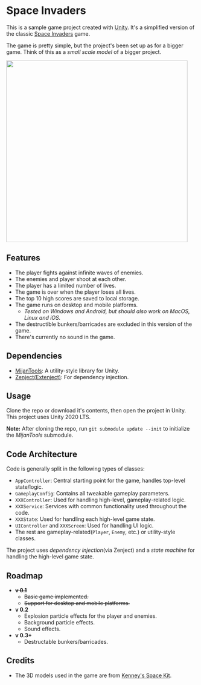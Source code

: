 # Space Invaders
This is a sample game project created with [Unity](https://unity.com/). It's a simplified version of the classic [Space Invaders](https://en.wikipedia.org/wiki/Space_Invaders) game.

The game is pretty simple, but the project's been set up as for a bigger game. Think of this as a *small scale model* of a bigger project.

<img src="GIFs/space_invaders.gif" width="480" />


## Features
- The player fights against infinite waves of enemies.
- The enemies and player shoot at each other.
- The player has a limited number of lives.
- The game is over when the player loses all lives.
- The top 10 high scores are saved to local storage.
- The game runs on desktop and mobile platforms.
    - *Tested on Windows and Android, but should also work on MacOS, Linux and iOS.*
- The destructible bunkers/barricades are excluded in this version of the game.
- There's currently no sound in the game.

## Dependencies
- [MijanTools](https://github.com/vidak92/mijan-tools): A utility-style library for Unity.
- [Zenject(Extenject)](https://github.com/Mathijs-Bakker/Extenject): For dependency injection.

## Usage
Clone the repo or download it's contents, then open the project in Unity. This project uses Unity 2020 LTS.

**Note:** After cloning the repo, run `git submodule update --init` to initialize the *MijanTools* submodule.

## Code Architecture
Code is generally split in the following types of classes:
- `AppController`: Central starting point for the game, handles top-level state/logic.
- `GameplayConfig`: Contains all tweakable gameplay parameters.
- `XXXController`: Used for handling high-level, gameplay-related logic.
- `XXXService`: Services with common functionality used throughout the code.
- `XXXState`: Used for handling each high-level game state.
- `UIController` and `XXXScreen`: Used for handling UI logic.
- The rest are gameplay-related(`Player`, `Enemy`, etc.) or utility-style classes.

The project uses *dependency injection*(via Zenject) and a *state machine* for handling the high-level game state.

## Roadmap
- ~~**v 0.1**~~
	- ~~Basic game implemented.~~
	- ~~Support for desktop and mobile platforms.~~
- **v 0.2**
    - Explosion particle effects for the player and enemies.
    - Background particle effects.
    - Sound effects.
- **v 0.3+**
    - Destructable bunkers/barricades.

## Credits
- The 3D models used in the game are from [Kenney's Space Kit](https://www.kenney.nl/assets/space-kit).